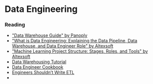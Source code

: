 # Data Engineering

### Reading
<ul>
  <li><a href="https://panoply.io/data-warehouse-guide/">"Data Warehouse Guide" by Panoply</a></li>
  <li><a href="https://www.altexsoft.com/blog/datascience/what-is-data-engineering-explaining-data-pipeline-data-warehouse-and-data-engineer-role/">"What is Data Engineering: Explaining the Data Pipeline, Data Warehouse, and Data Engineer Role" by Altexsoft</a></li>
  <li><a href="https://www.altexsoft.com/blog/datascience/machine-learning-project-structure-stages-roles-and-tools/">"Machine Learning Project Structure: Stages, Roles, and Tools" by Altexsoft</a></li>
  <li><a href="https://www.guru99.com/data-warehousing.html">Data Warehousing Tutorial</a></li>
  <li><a href="https://github.com/AlizaminJ/Cookbook">Data Engineer Cookbook</a></li>
    <li><a href="https://multithreaded.stitchfix.com/blog/2016/03/16/engineers-shouldnt-write-etl/">Engineers Shouldn’t Write ETL</a></li>
    <li><a href=""></a></li>
</ul>
